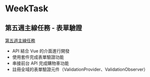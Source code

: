 # WeekTask
## 第五週主線任務 - 表單驗證

[第五週主線任務](https://panyensu.github.io/WeekTask/Week_05/index.html)


- API 結合 Vue 的介面進行開發
- 使用套件完成表單驗證功能
- 串接前台 API 完成購物車功能
- 註冊全域的表單驗證元件（ValidationProvider、ValidationObserver）




